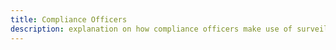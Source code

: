 ```yaml
---
title: Compliance Officers
description: explanation on how compliance officers make use of surveilr.
---
```

